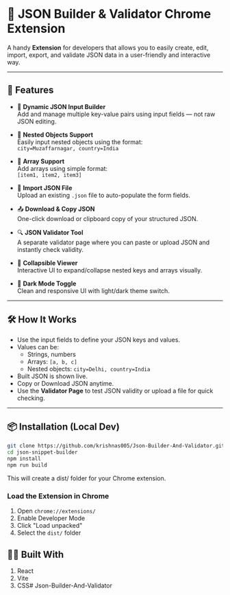 # 🧰 JSON Builder & Validator Chrome Extension

A handy **Extension** for developers that allows you to easily create, edit, import, export, and validate JSON data in a user-friendly and interactive way.

---

## 🚀 Features

- 🔧 **Dynamic JSON Input Builder**  
  Add and manage multiple key-value pairs using input fields — not raw JSON editing.

- 🧩 **Nested Objects Support**  
  Easily input nested objects using the format:  
  `city=Muzaffarnagar, country=India`

- 🧾 **Array Support**  
  Add arrays using simple format:  
  `[item1, item2, item3]`

- 📁 **Import JSON File**  
  Upload an existing `.json` file to auto-populate the form fields.

- 📤 **Download & Copy JSON**  
  One-click download or clipboard copy of your structured JSON.

- 🔍 **JSON Validator Tool**  
  A separate validator page where you can paste or upload JSON and instantly check validity.

- 📂 **Collapsible Viewer**  
  Interactive UI to expand/collapse nested keys and arrays visually.

- 🌙 **Dark Mode Toggle**  
  Clean and responsive UI with light/dark theme switch.

---

## 🛠️ How It Works

- Use the input fields to define your JSON keys and values.
- Values can be:
  - Strings, numbers
  - Arrays: `[a, b, c]`
  - Nested objects: `city=Delhi, country=India`
- Built JSON is shown live.
- Copy or Download JSON anytime.
- Use the **Validator Page** to test JSON validity or upload a file for quick checking.

---

## 📦 Installation (Local Dev)

```bash
git clone https://github.com/krishnas005/Json-Builder-And-Validator.git
cd json-snippet-builder
npm install
npm run build
```
This will create a dist/ folder for your Chrome extension.

### Load the Extension in Chrome

1. Open ``chrome://extensions/``
2. Enable Developer Mode
3. Click "Load unpacked"
4. Select the  ``dist/`` folder

## 👨‍💻 Built With

1. React
2. Vite
3. CSS#   J s o n - B u i l d e r - A n d - V a l i d a t o r  
 